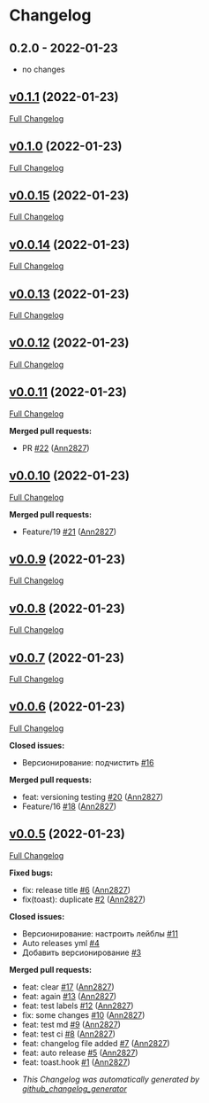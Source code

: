 # Changelog

## 0.2.0 - 2022-01-23

- no changes

## [v0.1.1](https://github.com/Ann2827/library-react-hooks/tree/v0.1.1) (2022-01-23)

[Full Changelog](https://github.com/Ann2827/library-react-hooks/compare/v0.1.0...v0.1.1)

## [v0.1.0](https://github.com/Ann2827/library-react-hooks/tree/v0.1.0) (2022-01-23)

[Full Changelog](https://github.com/Ann2827/library-react-hooks/compare/v0.0.15...v0.1.0)

## [v0.0.15](https://github.com/Ann2827/library-react-hooks/tree/v0.0.15) (2022-01-23)

[Full Changelog](https://github.com/Ann2827/library-react-hooks/compare/v0.0.14...v0.0.15)

## [v0.0.14](https://github.com/Ann2827/library-react-hooks/tree/v0.0.14) (2022-01-23)

[Full Changelog](https://github.com/Ann2827/library-react-hooks/compare/v0.0.13...v0.0.14)

## [v0.0.13](https://github.com/Ann2827/library-react-hooks/tree/v0.0.13) (2022-01-23)

[Full Changelog](https://github.com/Ann2827/library-react-hooks/compare/v0.0.12...v0.0.13)

## [v0.0.12](https://github.com/Ann2827/library-react-hooks/tree/v0.0.12) (2022-01-23)

[Full Changelog](https://github.com/Ann2827/library-react-hooks/compare/v0.0.11...v0.0.12)

## [v0.0.11](https://github.com/Ann2827/library-react-hooks/tree/v0.0.11) (2022-01-23)

[Full Changelog](https://github.com/Ann2827/library-react-hooks/compare/v0.0.10...v0.0.11)

**Merged pull requests:**

- PR [#22](https://github.com/Ann2827/library-react-hooks/pull/22) ([Ann2827](https://github.com/Ann2827))

## [v0.0.10](https://github.com/Ann2827/library-react-hooks/tree/v0.0.10) (2022-01-23)

[Full Changelog](https://github.com/Ann2827/library-react-hooks/compare/v0.0.9...v0.0.10)

**Merged pull requests:**

- Feature/19 [#21](https://github.com/Ann2827/library-react-hooks/pull/21) ([Ann2827](https://github.com/Ann2827))

## [v0.0.9](https://github.com/Ann2827/library-react-hooks/tree/v0.0.9) (2022-01-23)

[Full Changelog](https://github.com/Ann2827/library-react-hooks/compare/v0.0.8...v0.0.9)

## [v0.0.8](https://github.com/Ann2827/library-react-hooks/tree/v0.0.8) (2022-01-23)

[Full Changelog](https://github.com/Ann2827/library-react-hooks/compare/v0.0.7...v0.0.8)

## [v0.0.7](https://github.com/Ann2827/library-react-hooks/tree/v0.0.7) (2022-01-23)

[Full Changelog](https://github.com/Ann2827/library-react-hooks/compare/v0.0.6...v0.0.7)

## [v0.0.6](https://github.com/Ann2827/library-react-hooks/tree/v0.0.6) (2022-01-23)

[Full Changelog](https://github.com/Ann2827/library-react-hooks/compare/v0.0.5...v0.0.6)

**Closed issues:**

- Версионирование: подчистить [#16](https://github.com/Ann2827/library-react-hooks/issues/16)

**Merged pull requests:**

- feat: versioning testing [#20](https://github.com/Ann2827/library-react-hooks/pull/20) ([Ann2827](https://github.com/Ann2827))
- Feature/16 [#18](https://github.com/Ann2827/library-react-hooks/pull/18) ([Ann2827](https://github.com/Ann2827))

## [v0.0.5](https://github.com/Ann2827/library-react-hooks/tree/v0.0.5) (2022-01-23)

[Full Changelog](https://github.com/Ann2827/library-react-hooks/compare/57bea173fa6f16df2a4cd3f4d08d9597f74bc150...v0.0.5)

**Fixed bugs:**

- fix: release title [#6](https://github.com/Ann2827/library-react-hooks/pull/6) ([Ann2827](https://github.com/Ann2827))
- fix(toast): duplicate [#2](https://github.com/Ann2827/library-react-hooks/pull/2) ([Ann2827](https://github.com/Ann2827))

**Closed issues:**

- Версионирование: настроить лейблы [#11](https://github.com/Ann2827/library-react-hooks/issues/11)
- Auto releases yml [#4](https://github.com/Ann2827/library-react-hooks/issues/4)
- Добавить версионирование [#3](https://github.com/Ann2827/library-react-hooks/issues/3)

**Merged pull requests:**

- feat: clear [#17](https://github.com/Ann2827/library-react-hooks/pull/17) ([Ann2827](https://github.com/Ann2827))
- feat: again [#13](https://github.com/Ann2827/library-react-hooks/pull/13) ([Ann2827](https://github.com/Ann2827))
- feat: test labels [#12](https://github.com/Ann2827/library-react-hooks/pull/12) ([Ann2827](https://github.com/Ann2827))
- fix: some changes [#10](https://github.com/Ann2827/library-react-hooks/pull/10) ([Ann2827](https://github.com/Ann2827))
- feat: test md [#9](https://github.com/Ann2827/library-react-hooks/pull/9) ([Ann2827](https://github.com/Ann2827))
- feat: test ci [#8](https://github.com/Ann2827/library-react-hooks/pull/8) ([Ann2827](https://github.com/Ann2827))
- feat: changelog file added [#7](https://github.com/Ann2827/library-react-hooks/pull/7) ([Ann2827](https://github.com/Ann2827))
- feat: auto release [#5](https://github.com/Ann2827/library-react-hooks/pull/5) ([Ann2827](https://github.com/Ann2827))
- feat: toast.hook [#1](https://github.com/Ann2827/library-react-hooks/pull/1) ([Ann2827](https://github.com/Ann2827))

* *This Changelog was automatically generated by [github_changelog_generator](https://github.com/github-changelog-generator/github-changelog-generator)*
